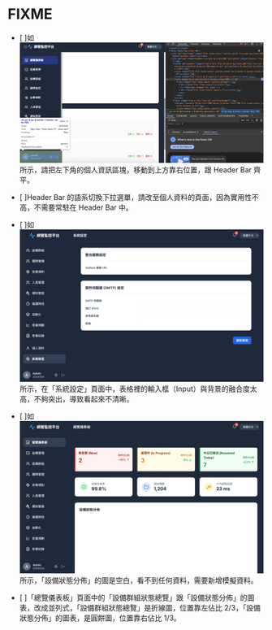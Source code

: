 # FIXME

- [ ]如 ![1.png](1.png) 所示，請把左下角的個人資訊區塊，移動到上方靠右位置，跟 Header Bar 齊平。

- [ ]Header Bar 的語系切換下拉選單，請改至個人資料的頁面，因為實用性不高，不需要常駐在 Header Bar 中。

- [ ]如 ![settings.png](jules-scratch/settings.png) 所示，在「系統設定」頁面中，表格裡的輸入框（Input）與背景的融合度太高，不夠突出，導致看起來不清晰。

- [ ]如 ![dashboard.png](jules-scratch/dashboard.png) 所示，「設備狀態分佈」的圖是空白，看不到任何資料，需要新增模擬資料。

- [ ]「總覽儀表板」頁面中的「設備群組狀態總覽」跟「設備狀態分佈」的圖表，改成並列式，「設備群組狀態總覽」是折線圖，位置靠左佔比 2/3，「設備狀態分佈」的圖表，是圓餅圖，位置靠右佔比 1/3。
